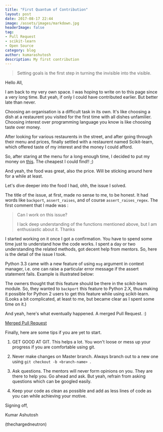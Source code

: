 ```yaml
---
title: "First Quantum of Contribution"
layout: post
date: 2017-08-17 22:44
image: /assets/images/markdown.jpg
headerImage: false
tag:
- Pull Request
- scikit-learn
- Open Source
category: blog
author: kumarashutosh
description: My first contribution
---
```


<blockquote>
  <p>Setting goals is the first step in turning the invisible into the visible.</p>
</blockquote>


Hello All,

I am back to my very own space. I was hoping to write on to this page since a very long time. But yeah, if only I could have contributed earlier. But better late than never.

Choosing an organisation is a difficult task in its own. It's like choosing a dish at a restaurent you visited for the first time with all dishes unfamilier. Choosing interest over programming language you know is like choosing taste over money. 

After looking for various restaurents in the street, and after going through their menu and prices, finally settled with a restaurent named Scikit-learn, which offered taste of my interest and the money I could afford.

So, after staring at the menu for a long enough time, I decided to put my money on [this](https://github.com/scikit-learn/scikit-learn/issues/9454). The cheapest I could find!! ;) 

And yeah, the food was great, also the price. Will be sticking around here for a while at least.

Let's dive deeper into the food I had, ohh, the issue I solved.

The title of the issue, at first, made no sense to me, to be honest. It had words like `backport`, `assert_raises`, and of course `assert_raises_regex`. The first comment that I made was :

<blockquote>
  <p>Can I work on this issue?

I lack deep understanding of the functions mentioned above, but I am enthusiastic about it. Thanks</p>
</blockquote>

I started working on it once I got a confirmation. You have to spend some time just to understand how the code works. I spent a day or two understanding the related methods, got decent help from mentors. So, here is the detail of the issue I took.

Python 3.3 came with a new feature of using `msg` argument in context manager, i.e. one can raise a particular error message if the assert statement fails. Example is illustrated below:

The owners thought that this feature should be there in the scikit-learn module. So, they wanted to `backport` this feature to Python 2.X, thus making it possible for Python 2 users to get this feature while using scikit-learn. (Looks a bit complicated, at least to me, but became clear as I spent some time on it.)

And yeah, here's what eventually happened. A merged Pull Request. :)

[Merged Pull Request](https://raw.githubusercontent.com/thechargedneutron/thechargedneutron.github.io/master/_posts/mrg.png)

Finally, here are some tips if you are yet to start.

1. GET GOOD AT GIT. This helps a lot. You won't loose or mess up your progress if you are comfortable using git.

2. Never make changes on Master branch. Always branch out to a new one using `git checkout -b <branch-name> `.

3. Ask questions. The mentors will never form opinions on you. They are there to help you. Go ahead and ask. But yeah, refrain from asking questions which can be googled easily.

4. Keep your code as clean as possible and add as less lines of code as you can while achieving your motive. 

Signing off,

Kumar Ashutosh

(thechargedneutron)
